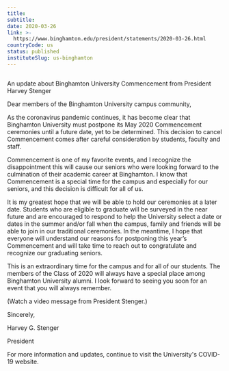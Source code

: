 ```yaml
---
title: 
subtitle: 
date: 2020-03-26
link: >-
  https://www.binghamton.edu/president/statements/2020-03-26.html
countryCode: us
status: published
instituteSlug: us-binghamton
---
```

![]()

An update about Binghamton University Commencement from President Harvey Stenger

Dear members of the Binghamton University campus community,

As the coronavirus pandemic continues, it has become clear that Binghamton University must postpone its May 2020 Commencement ceremonies until a future date, yet to be determined. This decision to cancel Commencement comes after careful consideration by students, faculty and staff.

Commencement is one of my favorite events, and I recognize the disappointment this will cause our seniors who were looking forward to the culmination of their academic career at Binghamton. I know that Commencement is a special time for the campus and especially for our seniors, and this decision is difficult for all of us.

It is my greatest hope that we will be able to hold our ceremonies at a later date. Students who are eligible to graduate will be surveyed in the near future and are encouraged to respond to help the University select a date or dates in the summer and/or fall when the campus, family and friends will be able to join in our traditional ceremonies. In the meantime, I hope that everyone will understand our reasons for postponing this year’s Commencement and will take time to reach out to congratulate and recognize our graduating seniors.

This is an extraordinary time for the campus and for all of our students. The members of the Class of 2020 will always have a special place among Binghamton University alumni. I look forward to seeing you soon for an event that you will always remember.

(Watch a video message from President Stenger.)

Sincerely,

Harvey G. Stenger

President

For more information and updates, continue to visit the University's COVID-19 website.